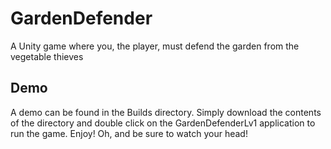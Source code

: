 # GardenDefender
A Unity game where you, the player, must defend the garden from the vegetable thieves

## Demo
A demo can be found in the Builds directory. Simply download the contents of the directory and double click on the GardenDefenderLv1 application to run the game. Enjoy! Oh, and be sure to watch your head!
